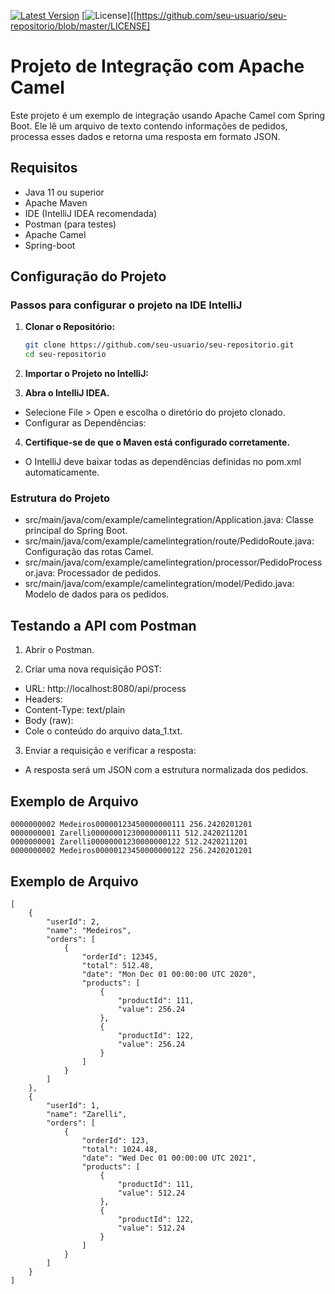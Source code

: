 ﻿[![Latest Version](https://img.shields.io/github/v/release/alexjosesilva/vertical-logistica-java?include_prereleases)](https://github.com/alexjosesilva/vertical-logistica-java/releases/tag/1.0)
[![License](https://img.shields.io/github/license/alexjosesilva/vertical-logistica-java)]([https://github.com/seu-usuario/seu-repositorio/blob/master/LICENSE]

# Projeto de Integração com Apache Camel

Este projeto é um exemplo de integração usando Apache Camel com Spring Boot. Ele lê um arquivo de texto contendo informações de pedidos, processa esses dados e retorna uma resposta em formato JSON.

## Requisitos

- Java 11 ou superior
- Apache Maven
- IDE (IntelliJ IDEA recomendada)
- Postman (para testes)
- Apache Camel
- Spring-boot

## Configuração do Projeto

### Passos para configurar o projeto na IDE IntelliJ

1. **Clonar o Repositório:**

   ```bash
   git clone https://github.com/seu-usuario/seu-repositorio.git
   cd seu-repositorio

2. **Importar o Projeto no IntelliJ:**

3. **Abra o IntelliJ IDEA.**
- Selecione File > Open e escolha o diretório do projeto clonado.
- Configurar as Dependências:

4. **Certifique-se de que o Maven está configurado corretamente.**
- O IntelliJ deve baixar todas as dependências definidas no pom.xml automaticamente.
### Estrutura do Projeto
- src/main/java/com/example/camelintegration/Application.java: Classe principal do Spring Boot.
- src/main/java/com/example/camelintegration/route/PedidoRoute.java: Configuração das rotas Camel.
- src/main/java/com/example/camelintegration/processor/PedidoProcessor.java: Processador de pedidos.
- src/main/java/com/example/camelintegration/model/Pedido.java: Modelo de dados para os pedidos.

## Testando a API com Postman

1. Abrir o Postman.

2. Criar uma nova requisição POST:

- URL: http://localhost:8080/api/process
- Headers:
- Content-Type: text/plain
- Body (raw):
- Cole o conteúdo do arquivo data_1.txt.
3. Enviar a requisição e verificar a resposta:

- A resposta será um JSON com a estrutura normalizada dos pedidos.

## Exemplo de Arquivo
```
0000000002 Medeiros00000123450000000111 256.2420201201
0000000001 Zarelli00000001230000000111 512.2420211201
0000000001 Zarelli00000001230000000122 512.2420211201
0000000002 Medeiros00000123450000000122 256.2420201201
```

## Exemplo de Arquivo
```
[
    {
        "userId": 2,
        "name": "Medeiros",
        "orders": [
            {
                "orderId": 12345,
                "total": 512.48,
                "date": "Mon Dec 01 00:00:00 UTC 2020",
                "products": [
                    {
                        "productId": 111,
                        "value": 256.24
                    },
                    {
                        "productId": 122,
                        "value": 256.24
                    }
                ]
            }
        ]
    },
    {
        "userId": 1,
        "name": "Zarelli",
        "orders": [
            {
                "orderId": 123,
                "total": 1024.48,
                "date": "Wed Dec 01 00:00:00 UTC 2021",
                "products": [
                    {
                        "productId": 111,
                        "value": 512.24
                    },
                    {
                        "productId": 122,
                        "value": 512.24
                    }
                ]
            }
        ]
    }
]
```